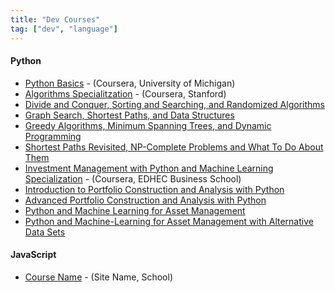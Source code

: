 ```yaml
---
title: "Dev Courses"
tag: ["dev", "language"]
---
```


<div class="card">
    <h4>Python</h4>
        <ul>
            <li><a href="https://www.coursera.org/learn/python-basics" target="_blank">Python Basics</a> - (Coursera, University of Michigan)</li>
            <li><a href="https://www.coursera.org/specializations/algorithms" target="_blank">Algorithms Specialitzation</a> - (Coursera, Stanford)</li>
                <li class="subitem"><a href="https://www.coursera.org/learn/algorithms-divide-conquer" target="_blank">Divide and Conquer, Sorting and Searching, and Randomized Algorithms</a></li>
                <li class="subitem"><a href="https://www.coursera.org/learn/algorithms-graphs-data-structures" target="_blank">Graph Search, Shortest Paths, and Data Structures</a></li>
                <li class="subitem"><a href="https://www.coursera.org/learn/algorithms-greedy" target="_blank">Greedy Algorithms, Minimum Spanning Trees, and Dynamic Programming</a></li>
                <li class="subitem"><a href="https://www.coursera.org/learn/algorithms-npcomplete" target="_blank">Shortest Paths Revisited, NP-Complete Problems and What To Do About Them</a></li>
            <li><a href="https://www.coursera.org/specializations/investment-management-python-machine-learning" target="_blank">Investment Management with Python and Machine Learning Specialization</a> - (Coursera, EDHEC Business School)</li>
                <li class="subitem"><a href="https://www.coursera.org/learn/introduction-portfolio-construction-python" target="_blank">Introduction to Portfolio Construction and Analysis with Python</a></li>
                <li class="subitem"><a href="https://www.coursera.org/learn/advanced-portfolio-construction-python" target="_blank">Advanced Portfolio Construction and Analysis with Python</a></li>
                <li class="subitem"><a href="https://www.coursera.org/learn/python-machine-learning-for-investment-management" target="_blank">Python and Machine Learning for Asset Management</a></li>
                <li class="subitem"><a href="https://www.coursera.org/learn/machine-learning-asset-management-alternative-data" target="_blank">Python and Machine-Learning for Asset Management with Alternative Data Sets</a></li>
        </ul>
</div>

<div class="card">
    <h4>JavaScript</h4>
        <ul>
            <li><a href="#" target="_blank">Course Name</a> - (Site Name, School)</li>
        </ul>
</div>

